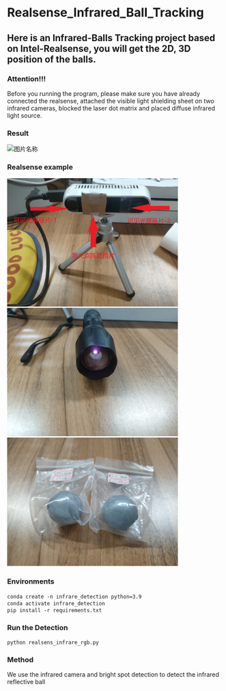 # Realsense_Infrared_Ball_Tracking
## Here is an Infrared-Balls Tracking project based on Intel-Realsense, you will get the 2D, 3D position of the balls.

### Attention!!!
Before you running the program, please make sure you have already connected the realsense, attached the visible light shielding sheet on two infrared cameras, blocked the laser dot matrix and placed diffuse infrared light source.

### Result
<img src="./detectResult.gif" width = "400" height = "250" alt="图片名称"/>

### Realsense example
<img src="./realsense_diy.jpg" width = "400" height = "300" alt="图片名称"/>
<img src="./flashlight.jpg" width = "400" height = "300" alt="图片名称"/>
<img src="./balls.jpg" width = "400" height = "300" alt="图片名称"/>

### Environments
```
conda create -n infrare_detection python=3.9
conda activate infrare_detection
pip install -r requirements.txt
```

### Run the Detection
```
python realsens_infrare_rgb.py
```

### Method
We use the infrared camera and bright spot detection to detect the infrared reflective ball

